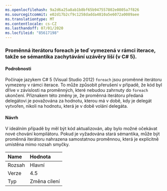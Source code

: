 ```yaml
---
ms.openlocfilehash: 9a2d6a25a8ab1b8bf65b947557802e0805a7f826
ms.sourcegitcommit: e02d17b2cf9c1258dadda4810a5e6072a0089aee
ms.translationtype: MT
ms.contentlocale: cs-CZ
ms.lasthandoff: 07/01/2020
ms.locfileid: "85617198"
---
```

### <a name="foreach-iterator-variable-is-now-scoped-within-the-iteration-so-closure-capturing-semantics-are-different-in-c5"></a>Proměnná iterátoru foreach je teď vymezená v rámci iterace, takže se sémantika zachytávání uzávěry liší (v C# 5).

#### <a name="details"></a>Podrobnosti

Počínaje jazykem C# 5 (Visual Studio 2012) `foreach` jsou proměnné iterátoru vymezeny v rámci iterace. To může způsobit přerušení v případě, že kód byl dříve v závislosti na proměnných, které nebudou zahrnuty do `foreach` ukončení. Příznakem této změny je, že proměnná iterátoru předaná delegátovi je považována za hodnotu, kterou má v době, kdy je delegát vytvořen, nikoli na hodnotu, která je v době volání delegáta.

#### <a name="suggestion"></a>Návrh

V ideálním případě by měl být kód aktualizován, aby bylo možné očekávat nové chování kompilátoru. Pokud je vyžadována stará sémantika, může být proměnná iterátoru nahrazena samostatnou proměnnou, která je explicitně umístěna mimo rozsah smyčky.

| Name    | Hodnota       |
|:--------|:------------|
| Rozsah   | Hlavní       |
| Verze | 4.5         |
| Typ    | Změna cílení |

